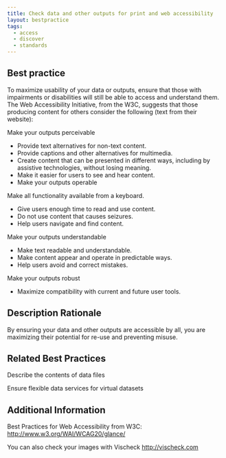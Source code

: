 ```yaml
---
title: Check data and other outputs for print and web accessibility
layout: bestpractice
tags:
  - access
  - discover
  - standards
---
```


## Best practice

To maximize usability of your data or outputs, ensure that those with impairments or disabilities will still be able to access and understand them. The Web Accessibility Initiative, from the W3C, suggests that those producing content for others consider the following (text from their website):

Make your outputs perceivable

- Provide text alternatives for non-text content.
- Provide captions and other alternatives for multimedia.
- Create content that can be presented in different ways, including by assistive technologies, without losing meaning.
- Make it easier for users to see and hear content.
- Make your outputs operable

Make all functionality available from a keyboard.
- Give users enough time to read and use content.
- Do not use content that causes seizures.
- Help users navigate and find content.

Make your outputs understandable

- Make text readable and understandable.
- Make content appear and operate in predictable ways.
- Help users avoid and correct mistakes.

Make your outputs robust

- Maximize compatibility with current and future user tools.

## Description Rationale

By ensuring your data and other outputs are accessible by all, you are maximizing their potential for re-use and preventing misuse.

## Related Best Practices

Describe the contents of data files

Ensure flexible data services for virtual datasets

## Additional Information

Best Practices for Web Accessibility from W3C: http://www.w3.org/WAI/WCAG20/glance/

You can also check your images with Vischeck http://vischeck.com
